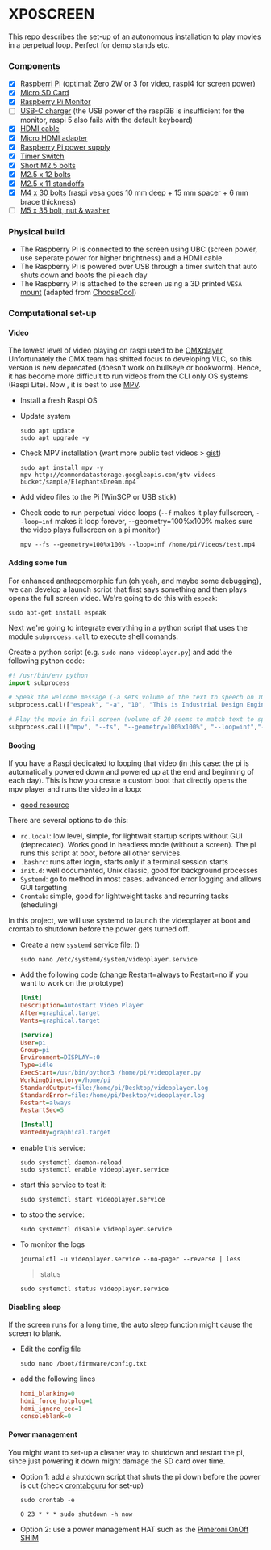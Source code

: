 # XP0SCREEN   
This repo describes the set-up of an autonomous installation to play movies in a perpetual loop. Perfect for demo stands etc.   
### Components
- [x] [Raspberri Pi](https://www.raspberrypi.com/products/) (optimal: Zero 2W or 3 for video, raspi4 for screen power)
- [x] [Micro SD Card](https://be.farnell.com/transcend/ts2gusdc/card-sd-micro-2gb/dp/2290242)
- [x] [Raspberry Pi Monitor](https://be.farnell.com/raspberry-pi/sc0940/rpi-monitor-red-white/dp/4568688)
- [ ] [USB-C charger](https://be.farnell.com/multicomp-pro/mc000992/usb-cable-3-1-type-a-type-c-plug/dp/2498938?MER=sy-me-pd-mi-alte) (the USB power of the raspi3B is insufficient for the monitor, raspi 5 also fails with the default keyboard)
- [x] [HDMI cable](https://be.farnell.com/raspberry-pi/t7689ax/cable-micro-hdmi-hdmi-plug-1m/dp/3107125)
- [x] [Micro HDMI adapter](https://be.farnell.com/startech/hdadfm5in/adapter-hdmi-to-micro-hdmi-5in/dp/3764999)
- [x] [Raspberry Pi power supply](https://be.farnell.com/multicomp-pro/mp004971/adapter-ac-dc-5-1v-3a/dp/3058875)
- [x] [Timer Switch](https://be.farnell.com/brennenstuhl/mz-20/timer-24hour-mechanica-euro-plug/dp/7966466)
- [x] [Short M2.5 bolts](https://be.farnell.com/tr-fastenings/m2-56krstmcz100/pozi-csk-head-machine-screw-steel/dp/2770703)
- [x] [M2.5 x 12 bolts](https://be.farnell.com/tr-fastenings/m2-512krstmcz100/pozi-csk-head-machine-screw-steel/dp/2770705)
- [x] [M2.5 x 11 standoffs](https://be.farnell.com/ettinger/05-02-113/spacer-m2-5x11-ni/dp/1466760)
- [x] [M4 x 30 bolts](https://be.farnell.com/multicomp-pro/mp006530/screw-flat-csk-head-pozidriv-m4/dp/3666723) (raspi vesa goes 10 mm deep + 15 mm spacer + 6 mm brace thickness)
- [ ] [M5 x 35 bolt, nut & washer](https://be.farnell.com/multicomp-pro/mp014356/bolt-hex-head-m5-x-35-pvdf/dp/4550762)

### Physical build   
* The Raspberry Pi is connected to the screen using UBC (screen power, use seperate power for higher brightness) and a HDMI cable
* The Raspberry Pi is powered over USB through a timer switch that auto shuts down and boots the pi each day
* The Raspberry Pi is attached to the screen using a 3D printed ```VESA``` [mount](https://a360.co/4igQT9M) (adapted from [ChooseCool](https://www.thingiverse.com/thing:3808242))

### Computational set-up   
#### Video
The lowest level of video playing on raspi used to be [OMXplayer](https://github.com/popcornmix/omxplayer). Unfortunately the OMX team has shifted focus to developing VLC, so this version is new deprecated (doesn't work on bullseye or bookworm). Hence, it has become more difficult to run videos from the CLI only OS systems (Raspi Lite). Now , it is best to use [MPV](https://github.com/mpv-player/mpv).

* Install a fresh Raspi OS
* Update system
  
  ```console
  sudo apt update
  sudo apt upgrade -y
  ```
  
* Check MPV installation (want more public test videos > [gist](https://gist.github.com/jsturgis/3b19447b304616f18657))
  
  ```console
  sudo apt install mpv -y
  mpv http://commondatastorage.googleapis.com/gtv-videos-bucket/sample/ElephantsDream.mp4
  ```

* Add video files to the Pi (WinSCP or USB stick)
  
* Check code to run perpetual video loops (```--f``` makes it play fullscreen, ```--loop=inf``` makes it loop forever, --geometry=100%x100% makes sure the video plays fullscreen on a pi monitor)
  
  ```console
  mpv --fs --geometry=100%x100% --loop=inf /home/pi/Videos/test.mp4
  ```

#### Adding some fun
For enhanced anthropomorphic fun (oh yeah, and maybe some debugging), we can develop a launch script that first says something and then plays opens the full screen video. We're going to do this with ```espeak```:

```console
sudo apt-get install espeak
```
Next we're going to integrate everything in a python script that uses the module ```subprocess.call``` to execute shell comands.

Create a python script (e.g. ```sudo nano videoplayer.py```) and add the following python code:

```python
#! /usr/bin/env python
import subprocess

# Speak the welcome message (-a sets volume of the text to speech on 10)
subprocess.call(["espeak", "-a", "10", "This is Industrial Design Engineering. Be amazed, be inspired, change the world."], stderr=subprocess.DEVNULL)

# Play the movie in full screen (volume of 20 seems to match text to speech volume of 10)
subprocess.call(["mpv", "--fs", "--geometry=100%x100%", "--loop=inf","--volume=20",  "/home/pi/Videos/drone.mp4"])
```


#### Booting
If you have a Raspi dedicated to looping that video (in this case: the pi is automatically powered down and powered up at the end and beginning of each day). This is how you create a custom boot that directly opens the mpv player and runs the video in a loop:  
* [good resource](https://www.dexterindustries.com/howto/run-a-program-on-your-raspberry-pi-at-startup/)

There are several options to do this:
* ```rc.local```: low level, simple, for lightwait startup scripts without GUI (deprecated). Works good in headless mode (without a screen). The pi runs this script at boot, before all other services.
* ```.bashrc```: runs after login, starts only if a terminal session starts
* ```init.d```: well documented, Unix classic, good for background processes
* ```Systemd```: go to method in most cases. advanced error logging and allows GUI targetting
* ```Crontab```: simple, good for lightweight tasks and recurring tasks (sheduling)

In this project, we will use systemd to launch the videoplayer at boot and crontab to shutdown before the power gets turned off.



* Create a new ```systemd``` service file:
  ()
  ```console
  sudo nano /etc/systemd/system/videoplayer.service
  ```

* Add the following code
 (change Restart=always to Restart=no if you want to work on the prototype)
  ```ini
  [Unit]
  Description=Autostart Video Player
  After=graphical.target
  Wants=graphical.target
  
  [Service]
  User=pi
  Group=pi
  Environment=DISPLAY=:0
  Type=idle
  ExecStart=/usr/bin/python3 /home/pi/videoplayer.py
  WorkingDirectory=/home/pi
  StandardOutput=file:/home/pi/Desktop/videoplayer.log
  StandardError=file:/home/pi/Desktop/videoplayer.log
  Restart=always
  RestartSec=5
  
  [Install]
  WantedBy=graphical.target
  ```
  
* enable this service:
  
  ```console
  sudo systemctl daemon-reload
  sudo systemctl enable videoplayer.service
  ```

* start this service to test it:
  
  ```console
  sudo systemctl start videoplayer.service
  ```

* to stop the service:
  ```console
  sudo systemctl disable videoplayer.service
  ```

* To monitor the logs
  ```console
  journalctl -u videoplayer.service --no-pager --reverse | less
  ```
  > status
  ```console
  sudo systemctl status videoplayer.service
  ```

#### Disabling sleep
If the screen runs for a long time, the auto sleep function might cause the screen to blank.
* Edit the config file
  ```console
  sudo nano /boot/firmware/config.txt
  ```
* add the following lines
  ```ini
  hdmi_blanking=0
  hdmi_force_hotplug=1
  hdmi_ignore_cec=1
  consoleblank=0
  ```
#### Power management
You might want to set-up a cleaner way to shutdown and restart the pi, since just powering it down might damage the SD card over time.
* Option 1: add a shutdown script that shuts the pi down before the power is cut (check [crontabguru](https://crontab.guru/) for set-up)
  
  ```console
  sudo crontab -e
  ```

  ```
  0 23 * * * sudo shutdown -h now
  ```

* Option 2: use a power management HAT such as the [Pimeroni OnOff SHIM](https://shop.pimoroni.com/products/onoff-shim?variant=41102600138)
